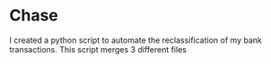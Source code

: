 # Chase
I created a python script to automate the reclassification of my bank transactions. This script merges 3 different files
